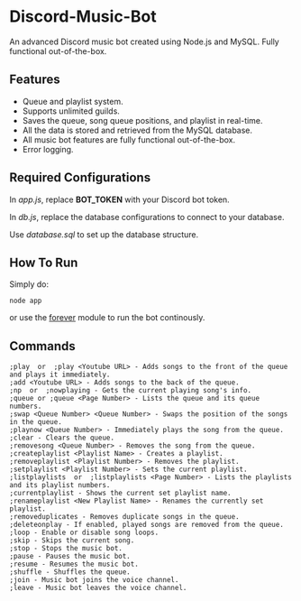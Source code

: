 # Discord-Music-Bot
An advanced Discord music bot created using Node.js and MySQL. Fully functional out-of-the-box. 

## Features
* Queue and playlist system.
* Supports unlimited guilds. 
* Saves the queue, song queue positions, and playlist in real-time. 
* All the data is stored and retrieved from the MySQL database.
* All music bot features are fully functional out-of-the-box.
* Error logging.


## Required Configurations
In *app.js*, replace **BOT_TOKEN** with your Discord bot token.

In *db.js*, replace the database configurations to connect to your database.

Use *database.sql* to set up the database structure. 

## How To Run
Simply do:

```
node app
```

or use the [forever](https://www.npmjs.com/package/forever) module to run the bot continously.

## Commands
```
;play  or  ;play <Youtube URL> - Adds songs to the front of the queue and plays it immediately.
;add <Youtube URL> - Adds songs to the back of the queue.
;np  or  ;nowplaying - Gets the current playing song's info.
;queue or ;queue <Page Number> - Lists the queue and its queue numbers.
;swap <Queue Number> <Queue Number> - Swaps the position of the songs in the queue.
;playnow <Queue Number> - Immediately plays the song from the queue.
;clear - Clears the queue.
;removesong <Queue Number> - Removes the song from the queue.
;createplaylist <Playlist Name> - Creates a playlist.
;removeplaylist <Playlist Number> - Removes the playlist.
;setplaylist <Playlist Number> - Sets the current playlist.
;listplaylists  or  ;listplaylists <Page Number> - Lists the playlists and its playlist numbers.
;currentplaylist - Shows the current set playlist name.
;renameplaylist <New Playlist Name> - Renames the currently set playlist.
;removeduplicates - Removes duplicate songs in the queue.
;deleteonplay - If enabled, played songs are removed from the queue.
;loop - Enable or disable song loops.
;skip - Skips the current song.
;stop - Stops the music bot.
;pause - Pauses the music bot.
;resume - Resumes the music bot.
;shuffle - Shuffles the queue.
;join - Music bot joins the voice channel.
;leave - Music bot leaves the voice channel.
```
